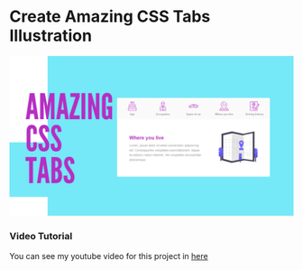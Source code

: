 # Create Amazing CSS Tabs Illustration

![css tabs](./ss.png)

### Video Tutorial
You can see my youtube video for this project in [here](https://youtu.be/Vqw0RqmcIuQ)